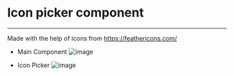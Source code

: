 # Icon picker component
---
Made with the help of icons from https://feathericons.com/

- Main Component
  ![image](https://github.com/Sam-beast11/Icon-Picker/assets/115284013/525cfeec-e154-4408-ac0a-3acd2fe8da42)

- Icon Picker
  ![image](https://github.com/Sam-beast11/Icon-Picker/assets/115284013/13d78f8d-83a0-4d7f-adb3-af580d10b008)
